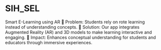 # SIH_SEL
Smart E-Learning using AR 
🔹 Problem: Students rely on rote learning instead of understanding concepts. 
🔹 Solution: Our app integrates Augmented Reality (AR) and 3D models to make learning interactive and engaging. 
🔹 Impact: Enhances conceptual understanding for students and educators through immersive experiences.
